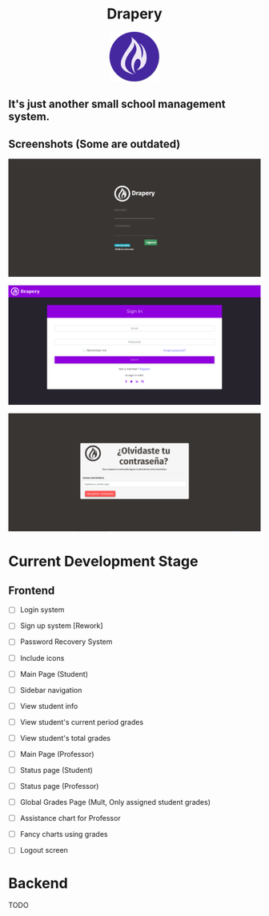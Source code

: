 <h1 align="center"> Drapery </h1>
<p align="center">
    <img height=100 width=100 src="img/drapery-logo.png" alt="The Drapery">
</p>

## It's just another small school management system.







## Screenshots (Some are outdated)

![Drapery_1](Screenshots/Drapery_1.png)

![Drapery_2](Screenshots/Drapery_2.png)

![Drapery_3](Screenshots/Drapery_3.png)



# Current Development Stage
## Frontend
- [ ] Login system 
- [ ] Sign up system [Rework]
- [ ] Password Recovery System
- [ ] Include icons
- [ ] Main Page (Student)
- [ ] Sidebar navigation
- [ ] View student info
- [ ] View student's current period grades
- [ ] View student's total grades
- [ ] Main Page (Professor)
- [ ] Status page (Student)
- [ ] Status page (Professor)
- [ ] Global Grades Page (Mult, Only assigned student grades)
- [ ] Assistance chart for Professor
- [ ] Fancy charts using grades
- [ ] Logout screen



# Backend

TODO